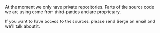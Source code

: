 At the moment we only have private repositories. Parts of the source code we are using come from third-parties and are proprietary.

If you want to have access to the sources, please send Serge an email and we'll talk about it.
